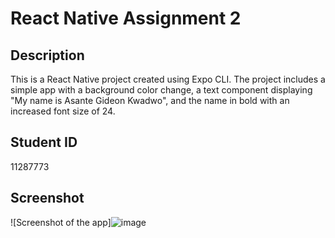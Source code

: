 # React Native Assignment 2

## Description
This is a React Native project created using Expo CLI. The project includes a simple app with a background color change, a text component displaying "My name is Asante Gideon Kwadwo", and the name in bold with an increased font size of 24.

## Student ID
11287773

## Screenshot
![Screenshot of the app]![image](https://github.com/Joenick316/rn-assignment2-ID-11287773/assets/152196135/e381eebc-e754-40a1-b603-535fd7f8e7ee)



